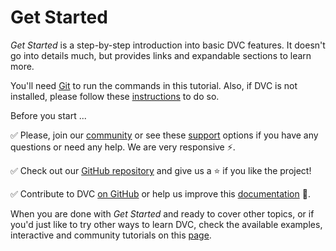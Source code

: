 # Get Started

_Get Started_ is a step-by-step introduction into basic DVC features. It doesn't
go into details much, but provides links and expandable sections to learn more.

You'll need [Git](https://git-scm.com) to run the commands in this tutorial.
Also, if DVC is not installed, please follow these [instructions](/doc/install)
to do so.

Before you start ...

✅ Please, join our [community](/chat) or see these [support](/support) options
if you have any questions or need any help. We are very responsive ⚡.

✅ Check out our [GitHub repository](https://github.com/iterative/dvc) and give
us a ⭐ if you like the project!

✅ Contribute to DVC [on GitHub](https://github.com/iterative/dvc) or help us
improve this [documentation](https://github.com/iterative/dvc.org) 🙏.

When you are done with _Get Started_ and ready to cover other topics, or if
you'd just like to try other ways to learn DVC, check the available examples,
interactive and community tutorials on this [page](/doc/tutorials).
